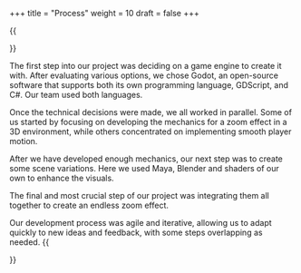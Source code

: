 +++
title = "Process"
weight = 10
draft = false
+++

{{<section title="Process">}}

The first step into our project was deciding on a game engine to create it with. After evaluating various options, we chose Godot, an open-source software that supports both its own programming language, GDScript, and C#. Our team used both languages.

Once the technical decisions were made, we all worked in parallel. Some of us started by focusing on developing the mechanics for a zoom effect in a 3D environment, while others concentrated on implementing smooth player motion.

After we have developed enough mechanics, our next step was to create some scene variations. Here we used Maya, Blender and shaders of our own to enhance the visuals.

The final and most crucial step of our project was integrating them all together to create an endless zoom effect.

Our development process was agile and iterative, allowing us to adapt quickly to new ideas and feedback, with some steps overlapping as needed.
{{</section>}}
